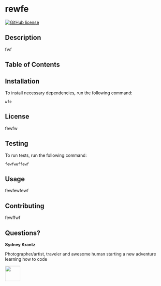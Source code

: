 
  # rewfe
  [![GitHub license](https://img.shields.io/badge/license-MIT-blue.svg)](https://github.com/syd107)
  ## Description
  fwf
  ## Table of Contents 
  ## Installation
  To install necessary dependencies, run the following command:
  
  `wfe`
  
  ## License
  fewfw
  ## Testing
  To run tests, run the following command:

  `fewfweffewf`

  ## Usage
  fewfewfewf
  ## Contributing
  fewffwf
  ## Questions?
**Sydney Krantz**

Photographer/artist, traveler and awesome human starting a new adventure learning how to code
<html><img src="https://avatars3.githubusercontent.com/u/51732808?v=4" style="width: 50px"</html>
